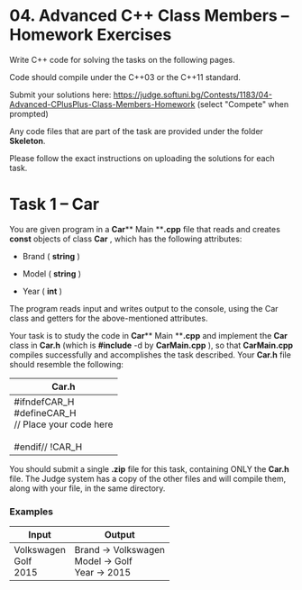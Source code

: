 # 04. Advanced C++ Class Members – Homework Exercises

Write C++ code for solving the tasks on the following pages.

Code should compile under the C++03 or the C++11 standard.

Submit your solutions here: https://judge.softuni.bg/Contests/1183/04-Advanced-CPlusPlus-Class-Members-Homework (select &quot;Compete&quot; when prompted)

Any code files that are part of the task are provided under the folder **Skeleton**.

Please follow the exact instructions on uploading the solutions for each task.

# Task 1 – Car

You are given program in a **Car**** Main ****.cpp** file that reads and creates **const** objects of class **Car** , which has the following attributes:

- Brand ( **string** )

- Model ( **string** )

- Year ( **int** )

The program reads input and writes output to the console, using the Car class and getters for the above-mentioned attributes.

Your task is to study the code in **Car**** Main ****.cpp** and implement the **Car** class in **Car.h** (which is **#include** -d by **CarMain.cpp** ), so that **CarMain.cpp** compiles successfully and accomplishes the task described. Your **Car.h** file should resemble the following:

| **Car.h** |
| --- |
| #ifndefCAR\_H <br> #defineCAR\_H <br> // Place your code here  <br><br> #endif// !CAR\_H |

You should submit a single **.zip** file for this task, containing ONLY the **Car.h** file. The Judge system has a copy of the other files and will compile them, along with your file, in the same directory.

### Examples

| **Input** | **Output** |
| --- | --- |
| Volkswagen <br> Golf <br> 2015 | Brand -> Volkswagen <br> Model -> Golf <br> Year -> 2015 |
